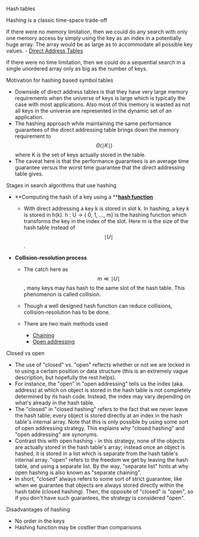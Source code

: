 Hash tables

Hashing is a classic time-space trade-off

If there were no memory limitation, then we could do any search with
only one memory access by simply using the key as an index in a
potentially huge array. The array would be as large as to accommodate
all possible key values. - [Direct Address
](../../../Academic/Programming,%20Data%20Structures%20and%20Algorithms/Notes/Direct%20addressing%20table.odt)[Tables](../../../Academic/Programming,%20Data%20Structures%20and%20Algorithms/Notes/Direct%20addressing%20table.odt)

If there were no time limitation, then we could do a sequential search
in a single unordered array only as big as the number of keys.

Motivation for hashing based symbol tables

- Downside of direct address tables is that they have very large memory
  requirements when the universe of keys is large which is typically the
  case with most applications. Also most of this memory is wasted as not
  all keys in the universe are represented in the dynamic set of an
  application.
- The hashing approach while maintaining the same performance guarantees
  of the direct addressing table brings down the memory requirement to
  $$\Theta{({\mid K \mid})}$$where K is the set of keys actually stored
  in the table.
- The caveat here is that the performance guarantees is an average time
  guarantee versus the worst time guarantee that the direct addressing
  table gives.

Stages in search algorithms that use hashing

- **Computing the hash of a key using a **[**hash
  function**](Hash%20Functions.odt)

  - With direct addressing a key k is stored in slot k. In hashing, a
    key k is stored in h(k). h : U → { 0, 1, …, m} is the hashing
    function which transforms the key in the index of the slot. Here m
    is the size of the hash table instead of$$\mid U \mid$$.

- **Collision-resolution process**

  - The catch here as$$m \ll {\mid U \mid}$$, many keys may has hash to
    the same slot of the hash table. This phenomenon is called
    collision.

  - Though a well designed hash function can reduce collisions,
    collision-resolution has to be done.

  - There are two main methods used

    - [Chaining](Collision%20resolution%20with%20chaining.odt)
    - [Open
      addressing](Collision%20resolution%20with%20open%20addressing.odt)

Closed vs open

- The use of "closed" vs. "open" reflects whether or not we are locked
  in to using a certain position or data structure (this is an extremely
  vague description, but hopefully the rest helps).
- For instance, the "open" in "open addressing" tells us the index (aka.
  address) at which on object is stored in the hash table is not
  completely determined by its hash code. Instead, the index may vary
  depending on what's already in the hash table.
- The "closed" in "closed hashing" refers to the fact that we never
  leave the hash table; every object is stored directly at an index in
  the hash table's internal array. Note that this is only possible by
  using some sort of open addressing strategy. This explains why "closed
  hashing" and "open addressing" are synonyms.
- Contrast this with open hashing - in this strategy, none of the
  objects are actually stored in the hash table's array; instead once an
  object is hashed, it is stored in a list which is separate from the
  hash table's internal array. "open" refers to the freedom we get by
  leaving the hash table, and using a separate list. By the way,
  "separate list" hints at why open hashing is also known as "separate
  chaining".
- In short, "closed" always refers to some sort of strict guarantee,
  like when we guarantee that objects are always stored directly within
  the hash table (closed hashing). Then, the opposite of "closed" is
  "open", so if you don't have such guarantees, the strategy is
  considered "open".

Disadvantages of hashing

- No order in the keys
- Hashing function may be costlier than comparisons
